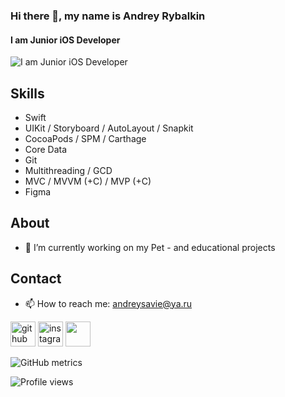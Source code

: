 ### Hi there 👋, my name is Andrey Rybalkin
#### I am Junior iOS Developer
![I am Junior iOS Developer](https://camo.githubusercontent.com/fb9f8045c2a49eec15a7608a6dcac8928a9f92e45bebab3619c9bec17a443c1a/68747470733a2f2f322e62702e626c6f6773706f742e636f6d2f2d45696763415342354b37492f5735373454727a357461492f41414141414141414150452f326967686d464c58576334543679386a6f62595f4c6f4271756930537549364177434c63424741732f73313630302f4b656c6c616e253235324241742532353242576f726b2e676966)


## Skills

- Swift 
- UIKit / Storyboard / AutoLayout / Snapkit
- CocoaPods / SPM / Carthage
- Core Data
- Git
- Multithreading / GCD 
- MVC / MVVM (+C) / MVP (+C) 
- Figma

## About
- 🔭 I’m currently working on my Pet - and educational projects

## Contact
- 📫 How to reach me: andreysavie@ya.ru 



[<img src='https://cdn.jsdelivr.net/npm/simple-icons@7.4.0/icons/github.svg' alt='github' height='40'>](https://github.com/andreysavie)  [<img src='https://cdn.jsdelivr.net/npm/simple-icons@7.4.0/icons/instagram.svg' alt='instagram' height='40'>](https://www.instagram.com/andreysavie/)  [<img src='https://cdn.jsdelivr.net/npm/simple-icons@7.4.0/icons/telegram.svg' height='40'>](https://www.t.me/andreysavie)  

![GitHub metrics](https://metrics.lecoq.io/andreysavie)  

![Profile views](https://gpvc.arturio.dev/andreysavie)  
